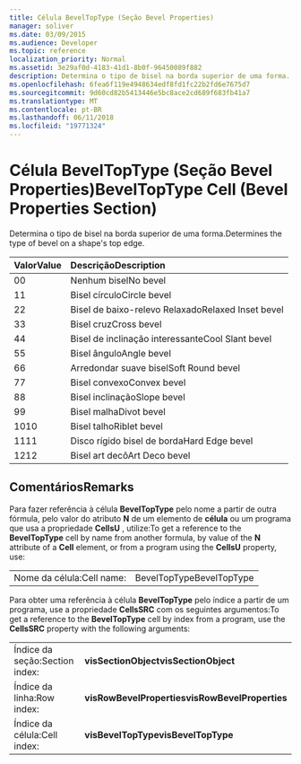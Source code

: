```yaml
---
title: Célula BevelTopType (Seção Bevel Properties)
manager: soliver
ms.date: 03/09/2015
ms.audience: Developer
ms.topic: reference
localization_priority: Normal
ms.assetid: 3e29af0d-4183-41d1-8b0f-96450089f882
description: Determina o tipo de bisel na borda superior de uma forma.
ms.openlocfilehash: 6fea6f119e4948634edf8fd1fc22b2fd6e7675d7
ms.sourcegitcommit: 9d60cd82b5413446e5bc8ace2cd689f683fb41a7
ms.translationtype: MT
ms.contentlocale: pt-BR
ms.lasthandoff: 06/11/2018
ms.locfileid: "19771324"
---
```

# <a name="beveltoptype-cell-bevel-properties-section"></a><span data-ttu-id="187c4-103">Célula BevelTopType (Seção Bevel Properties)</span><span class="sxs-lookup"><span data-stu-id="187c4-103">BevelTopType Cell (Bevel Properties Section)</span></span>

<span data-ttu-id="187c4-104">Determina o tipo de bisel na borda superior de uma forma.</span><span class="sxs-lookup"><span data-stu-id="187c4-104">Determines the type of bevel on a shape's top edge.</span></span> 
  
|<span data-ttu-id="187c4-105">**Valor**</span><span class="sxs-lookup"><span data-stu-id="187c4-105">**Value**</span></span>|<span data-ttu-id="187c4-106">**Descrição**</span><span class="sxs-lookup"><span data-stu-id="187c4-106">**Description**</span></span>|
|:-----|:-----|
|<span data-ttu-id="187c4-107">0</span><span class="sxs-lookup"><span data-stu-id="187c4-107">0</span></span>  <br/> |<span data-ttu-id="187c4-108">Nenhum bisel</span><span class="sxs-lookup"><span data-stu-id="187c4-108">No bevel</span></span>  <br/> |
|<span data-ttu-id="187c4-109">1</span><span class="sxs-lookup"><span data-stu-id="187c4-109">1</span></span>  <br/> |<span data-ttu-id="187c4-110">Bisel círculo</span><span class="sxs-lookup"><span data-stu-id="187c4-110">Circle bevel</span></span>  <br/> |
|<span data-ttu-id="187c4-111">2</span><span class="sxs-lookup"><span data-stu-id="187c4-111">2</span></span>  <br/> |<span data-ttu-id="187c4-112">Bisel de baixo-relevo Relaxado</span><span class="sxs-lookup"><span data-stu-id="187c4-112">Relaxed Inset bevel</span></span>  <br/> |
|<span data-ttu-id="187c4-113">3</span><span class="sxs-lookup"><span data-stu-id="187c4-113">3</span></span>  <br/> |<span data-ttu-id="187c4-114">Bisel cruz</span><span class="sxs-lookup"><span data-stu-id="187c4-114">Cross bevel</span></span>  <br/> |
|<span data-ttu-id="187c4-115">4</span><span class="sxs-lookup"><span data-stu-id="187c4-115">4</span></span>  <br/> |<span data-ttu-id="187c4-116">Bisel de inclinação interessante</span><span class="sxs-lookup"><span data-stu-id="187c4-116">Cool Slant bevel</span></span>  <br/> |
|<span data-ttu-id="187c4-117">5</span><span class="sxs-lookup"><span data-stu-id="187c4-117">5</span></span>  <br/> |<span data-ttu-id="187c4-118">Bisel ângulo</span><span class="sxs-lookup"><span data-stu-id="187c4-118">Angle bevel</span></span>  <br/> |
|<span data-ttu-id="187c4-119">6</span><span class="sxs-lookup"><span data-stu-id="187c4-119">6</span></span>  <br/> |<span data-ttu-id="187c4-120">Arredondar suave bisel</span><span class="sxs-lookup"><span data-stu-id="187c4-120">Soft Round bevel</span></span>  <br/> |
|<span data-ttu-id="187c4-121">7</span><span class="sxs-lookup"><span data-stu-id="187c4-121">7</span></span>  <br/> |<span data-ttu-id="187c4-122">Bisel convexo</span><span class="sxs-lookup"><span data-stu-id="187c4-122">Convex bevel</span></span>  <br/> |
|<span data-ttu-id="187c4-123">8</span><span class="sxs-lookup"><span data-stu-id="187c4-123">8</span></span>  <br/> |<span data-ttu-id="187c4-124">Bisel inclinação</span><span class="sxs-lookup"><span data-stu-id="187c4-124">Slope bevel</span></span>  <br/> |
|<span data-ttu-id="187c4-125">9</span><span class="sxs-lookup"><span data-stu-id="187c4-125">9</span></span>  <br/> |<span data-ttu-id="187c4-126">Bisel malha</span><span class="sxs-lookup"><span data-stu-id="187c4-126">Divot bevel</span></span>  <br/> |
|<span data-ttu-id="187c4-127">10</span><span class="sxs-lookup"><span data-stu-id="187c4-127">10</span></span>  <br/> |<span data-ttu-id="187c4-128">Bisel talho</span><span class="sxs-lookup"><span data-stu-id="187c4-128">Riblet bevel</span></span>  <br/> |
|<span data-ttu-id="187c4-129">11</span><span class="sxs-lookup"><span data-stu-id="187c4-129">11</span></span>  <br/> |<span data-ttu-id="187c4-130">Disco rígido bisel de borda</span><span class="sxs-lookup"><span data-stu-id="187c4-130">Hard Edge bevel</span></span>  <br/> |
|<span data-ttu-id="187c4-131">12</span><span class="sxs-lookup"><span data-stu-id="187c4-131">12</span></span>  <br/> |<span data-ttu-id="187c4-132">Bisel art decô</span><span class="sxs-lookup"><span data-stu-id="187c4-132">Art Deco bevel</span></span>  <br/> |
   
## <a name="remarks"></a><span data-ttu-id="187c4-133">Comentários</span><span class="sxs-lookup"><span data-stu-id="187c4-133">Remarks</span></span>

<span data-ttu-id="187c4-134">Para fazer referência à célula **BevelTopType** pelo nome a partir de outra fórmula, pelo valor do atributo **N** de um elemento de **célula** ou um programa que usa a propriedade **CellsU** , utilize:</span><span class="sxs-lookup"><span data-stu-id="187c4-134">To get a reference to the **BevelTopType** cell by name from another formula, by value of the **N** attribute of a **Cell** element, or from a program using the **CellsU** property, use:</span></span> 
  
|||
|:-----|:-----|
|<span data-ttu-id="187c4-135">Nome da célula:</span><span class="sxs-lookup"><span data-stu-id="187c4-135">Cell name:</span></span>  <br/> |<span data-ttu-id="187c4-136">BevelTopType</span><span class="sxs-lookup"><span data-stu-id="187c4-136">BevelTopType</span></span>  <br/> |
   
<span data-ttu-id="187c4-137">Para obter uma referência à célula **BevelTopType** pelo índice a partir de um programa, use a propriedade **CellsSRC** com os seguintes argumentos:</span><span class="sxs-lookup"><span data-stu-id="187c4-137">To get a reference to the **BevelTopType** cell by index from a program, use the **CellsSRC** property with the following arguments:</span></span> 
  
|||
|:-----|:-----|
|<span data-ttu-id="187c4-138">Índice da seção:</span><span class="sxs-lookup"><span data-stu-id="187c4-138">Section index:</span></span>  <br/> |<span data-ttu-id="187c4-139">**visSectionObject**</span><span class="sxs-lookup"><span data-stu-id="187c4-139">**visSectionObject**</span></span> <br/> |
|<span data-ttu-id="187c4-140">Índice da linha:</span><span class="sxs-lookup"><span data-stu-id="187c4-140">Row index:</span></span>  <br/> |<span data-ttu-id="187c4-141">**visRowBevelProperties**</span><span class="sxs-lookup"><span data-stu-id="187c4-141">**visRowBevelProperties**</span></span> <br/> |
|<span data-ttu-id="187c4-142">Índice da célula:</span><span class="sxs-lookup"><span data-stu-id="187c4-142">Cell index:</span></span>  <br/> |<span data-ttu-id="187c4-143">**visBevelTopType**</span><span class="sxs-lookup"><span data-stu-id="187c4-143">**visBevelTopType**</span></span> <br/> |
   

